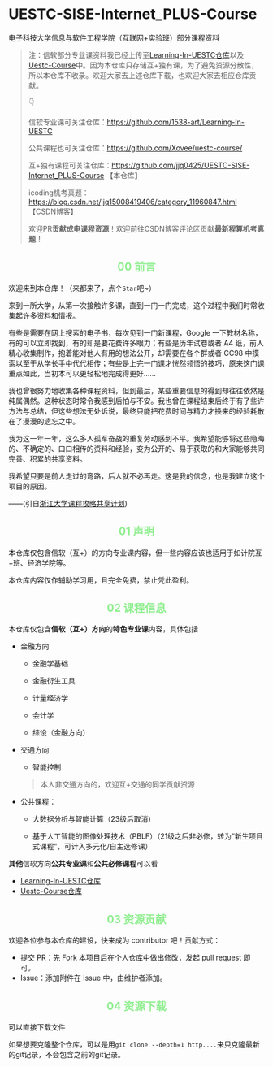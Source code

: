 # UESTC-SISE-Internet_PLUS-Course
电子科技大学信息与软件工程学院（互联网+实验班）部分课程资料

> 注：信软部分专业课资料我已经上传至[Learning-In-UESTC仓库](https://github.com/1538-art/Learning-In-UESTC)以及[Uestc-Course](https://github.com/Xovee/uestc-course/)中。因为本仓库只存储互+独有课，为了避免资源分散性，所以本仓库不收录。欢迎大家去上述仓库下载，也欢迎大家去相应仓库贡献。
>
> 👇
> 
> 信软专业课可关注仓库：https://github.com/1538-art/Learning-In-UESTC
> 
> 公共课程也可关注仓库：https://github.com/Xovee/uestc-course/
> 
> 互+独有课程可关注仓库：https://github.com/jjq0425/UESTC-SISE-Internet_PLUS-Course 【本仓库】
> 
> icoding机考真题：https://blog.csdn.net/jjq15008419406/category_11960847.html 【CSDN博客】
> 
> 欢迎PR**贡献成电课程资源**！欢迎前往CSDN博客评论区贡献**最新程算机考真题**！

<h2 align="center" style="color:lightgreen" id="00">00 前言</h2>

欢迎来到本仓库！（来都来了，点个`Star`吧~）

来到一所大学，从第一次接触许多课，直到一门一门完成，这个过程中我们时常收集起许多资料和情报。

有些是需要在网上搜索的电子书，每次见到一门新课程，Google 一下教材名称，有的可以立即找到，有的却是要花费许多眼力；有些是历年试卷或者 A4 纸，前人精心收集制作，抱着能对他人有用的想法公开，却需要在各个群或者 CC98 中摸索以至于从学长手中代代相传；有些是上完一门课才恍然领悟的技巧，原来这门课重点如此，当初本可以更轻松地完成得更好……

我也曾很努力地收集各种课程资料，但到最后，某些重要信息的得到却往往依然是纯属偶然。这种状态时常令我感到后怕与不安。我也曾在课程结束后终于有了些许方法与总结，但这些想法无处诉说，最终只能把花费时间与精力才换来的经验耗散在了漫漫的遗忘之中。

我为这一年一年，这么多人孤军奋战的重复劳动感到不平。我希望能够将这些隐晦的、不确定的、口口相传的资料和经验，变为公开的、易于获取的和大家能够共同完善、积累的共享资料。

我希望只要是前人走过的弯路，后人就不必再走。这是我的信念，也是我建立这个项目的原因。

——(引自[浙江大学课程攻略共享计划](浙江大学课程攻略共享计划))

<h2 align="center" style="color:lightgreen" id="01">01 声明</h2>

本仓库仅包含信软（互+）的方向专业课内容，但一些内容应该也适用于如计院互+班、经济学院等。

本仓库内容仅作辅助学习用，且完全免费，禁止凭此盈利。

<h2 align="center" style="color:lightgreen" id="01">02 课程信息</h2>

本仓库仅包含**信软（互+）方向**的**特色专业课**内容，具体包括

- 金融方向

  - 金融学基础

  - 金融衍生工具

  - 计量经济学

  - 会计学
    
  - 综设（金融方向）

- 交通方向

  - 智能控制

  > 本人非交通方向的，欢迎互+交通的同学贡献资源

- 公共课程：
  - 大数据分析与智能计算（23级后取消）
  
  - 基于人工智能的图像处理技术（PBLF）（21级之后非必修，转为“新生项目式课程”，可计入多元化/自主选修课）

**其他**信软方向**公共专业课**和**公共必修课程**可以看

- [Learning-In-UESTC仓库](https://github.com/1538-art/Learning-In-UESTC)
- [Uestc-Course仓库](https://github.com/Xovee/uestc-course/)

<h2 align="center" style="color:lightgreen" id="01">03 资源贡献</h2>

欢迎各位参与本仓库的建设，快来成为 contributor 吧！贡献方式：

- 提交 PR：先 Fork 本项目后在个人仓库中做出修改，发起 pull request 即可。
- Issue：添加附件在 Issue 中，由维护者添加。

<h2 align="center" style="color:lightgreen" id="01">04 资源下载</h2>

可以直接下载文件

如果想要克隆整个仓库，可以是用`git clone --depth=1 http....`来只克隆最新的git记录，不会包含之前的git记录。
